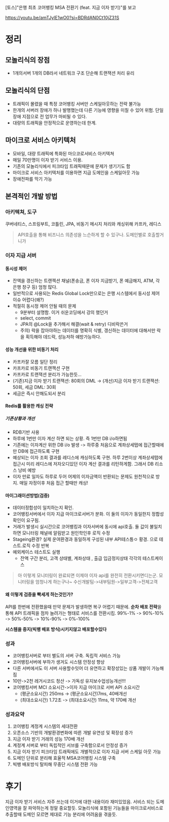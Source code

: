 [토스]"은행 최초 코어뱅킹 MSA 전환기 (feat. 지금 이자 받기)"를 보고

https://youtu.be/amTJyIE1wO0?si=BDRdAN0Ct10jZ31S

# 정리
## 모놀리식의 장점
- 1개의서버 1개의 DB라서 네트워크 구조 단순해 트랜잭션 처리 유리
## 모놀리식의 단점
- 트래픽이 몰렸을 때 특정 코어뱅킹 서버만 스케일아웃하는 전략 불가능
- 한개의 서버러 장애가 하나 발행했는데 다른 기능에 영향을 미칠 수 있어 위험. 단일 장애 지점으로 전 업무가 마비될 수 있다.
- 대량의 트래픽을 안정적으로 운영하는데 한계.
## 마이크로 서비스 아키텍처
- 모바일, 대량 트래픽에 특화된 마으코로서비스 아키텍쳐
- 매일 70만명이 이자 받기 서비스 이용.
- 기존의 모놀리식에서 피크타임 트래픽때문에 문제가 생기기도 함
- 마이크로 서비스 아키텍처를 이용하면 지급 도메인을 스케일아웃 가능
- 장애전파를 막기 가능

## 본격적인 개발 방법
### 아키텍쳐, 도구
쿠버네티스, 스프링부트, 코틀린, JPA, 비동기 메시지 처리와 캐싱위해 카프카, 레디스

> API호출을 통해 비즈니스 의존성을 느슨하게 할 수 있구나. 도메인별로 호출할거니가
### 이자 지급 서버
#### 동시성 제어

- 잔액을 갱신하는 트랜젝션 채널(폰송금, 폰 이자 지금받기, 폰 예금해지, ATM, 각 은행 창구 등) 엄청 많다.
- 일반적으로 사용되는 Redis Global Lock만으로는 은행 시스템에서 동시성 제어 이슈 어렵다(왜?)
- 적절히 동시정 제어 안될 때의 문제
	- 9분부터 설명함. 이거 쉬운코딩에서 강의 했던거
	- select, commit
	- JPA의 @Lock을 추가해서 해결(wait & retry) 디비락쓴거
	- 주의) 락을 잡아야하는 데이터를 명확히 식별, 갱신하는 데이터에 대해서만 락을 획득해야 데드락, 성능저하 얘방가능하다.
#### 성능 개선을 위한 비동기 처리
- 카프카잘 모름 일단 정리
- 카프카로 비동기 트랜잭션 구현
- 카프카로  트랜잭션 분리가 가능한듯...
- (기존)지금 이자 받기 트랜잭션: 80회의 DML -> (개선)지금 이자 받기 트랜잭션: 50회, 세금 DML: 30회
- 세금은 즉시 안해도되서 분리
#### Redis를 활용한 캐싱 전략
##### 기존상황과 개선
- RDB기반 사용
- 하루에 1번만 이자 계산 하면 되는 상황. 즉 1번만 DB i/o하면됨
- 기존에는 이자계산 위한  DB i/o 발생 -> 하루중 처음으로 계좌상세탭에 접근할때에만 DB에 접근하도록 구현 
- 예상되는 이자 조회 결과를 레디스에 캐싱하도록 구현. 하루 2번이상 계좌상세탭에 접근시 미리 레디스에 저자오디있던 이자 계산 결과를 리턴하게함. 그래서 DB 리소스 낭비 예방
- 이자 만료 일자도 하루로 두어 어제의 이자금액이 반환되는 문제도 원천적으로 방지. 매일 자정이후 처음 접근 할때만 캐싱!


#### 마이그래이션방법(검증)
- 데이터정합성이 일치하는지 확인.
- 코어뱅킹서버에서 이자 지급 마이크로서버가 분화. 이 둘의 이자가 동일한지 정합성확인이 요구됨. 
- 거래가 발생시 실시간으로 코어뱅킹과 이자서버에 동시에 api호출. 둘 값이 불일치하면 모니터링 채널에 알림받고 원인학인후 로직 수정
- Stageing환경? 실제 운여환경과 동일하게 구성된 내부 API테스틍ㅇ 황경. 으로 테스트.로직 수정 반복
- 예외케이스 테스트도 실행
	- 잔액 구간 분리, 고객 상태별, 계좌상태 , 출급 입금정지상태 각각의 테스트케이스 

>아 이렇게 모니터링이 완료되면 이제야 이자 api를 완전히 전환시키면디는군.
>모니터링을 엄청나게 하는구나~ 수신개발팀->내부팀원->일부고객->전체고객

#### 왜 이렇게 검증을 빡세게 하는것인가?
API를 한번에 전환했을때 만약 문제가 발생하면 복구 어렵기 때문에. **순차 배포 전략**을 통해 API 트래픽을 점차 늘려가는 형태로 서비스를 전환시킴.
99%-1% -> 90%-10% -> 50%-50% -> 10%-90% -> 0%-100%

**시스템을 중지(빅뱅 배포 방식)시키지않고 배포할수있다**

### 성과
- 코어뱅킹서버로 부터 별도의 서버 구축. 독립적 서비스 가능
- 코어뱅킹서버에 부하가 생겨도 시스템 안정성 향상
- 다른 서버에서도 이 서버 사용할수잇어 더 유연하고 확장성있는 상품 개발이 가능해짐
- 10만->2천 레거시코드 청산 -> 가독성 유지보수업성능개선!!! 
- 코어뱅킹서버 MCI 소요시간->이자 지급 마이크로 서버 API 소요시간
	- (평균소요시간) 250ms -> (평균소요시간)7ms, 40배개선 
	- (최대소요시간) 1.72초 -> (최대소요시간) 11ms, 약 170배 개선

### 성과요약
1. 코어뱅킹 계정계 시스템의 세대전환
2. 오픈소스 기반의 개발환경변화에 따른 개발 유연성 및 확장성 증가
3. 지금 이자 받기 거래의 성능 170배 개선
4. 계정계 서버로 부터 독립적인 서브를 구축함으로서 안정성 증가
5. 지금 이자 받기 피크타임 트래픽에도 개별적으로 이자 지급 서버 스케일 아웃 가능
6. 도메인 단위로 분리해 효율적 MSA코어뱅킹 시스템 구축
7. 빅뱅 배포방식 탈피해 무중단 시스템 전환 가능
# 후기
지금 이자 받기 서비스 자주 쓰는데 이거에 대한 내용이라 재미있었음.
서비스 되는 도메인영역을 잘 파악하는게 정말 중요할듯. 모놀리식에 포함된 기능들을 마이크로서비스로 추출할때 도메인 모르면 제대로 기능 분리에 어려움을 겪을듯.